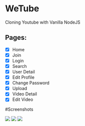 # WeTube

Cloning Youtube with Vanilla NodeJS

## Pages:

- [x] Home
- [x] Join
- [x] Login
- [x] Search
- [x] User Detail
- [x] Edit Profile
- [x] Change Password
- [x] Upload
- [x] Video Detail
- [x] Edit Video

#Screenshots

<img src="https://user-images.githubusercontent.com/59558363/83372218-ac3eb480-a3ff-11ea-943f-ac3b831fd85c.png" whith="200" heigth="400"></img>
<img src="https://user-images.githubusercontent.com/59558363/83372266-c8daec80-a3ff-11ea-97c2-37d9c54068cb.png" whith="200" heigth="400"></img>
<img src="https://user-images.githubusercontent.com/59558363/83372285-d85a3580-a3ff-11ea-84d8-5a64238f8c01.png" whith="200" heigth="400"></img>
